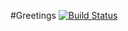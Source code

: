 #Greetings
[![Build Status](https://travis-ci.org/sibusisozibeko/greeting-expressjs.svg?branch=master)](https://travis-ci.org/sibusisozibeko/greeting-expressjs)
